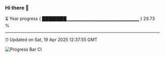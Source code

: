### Hi there 👋

⏳ Year progress { ████████▁▁▁▁▁▁▁▁▁▁▁▁▁▁▁▁▁▁▁▁▁▁ } 29.73 %

---

⏰ Updated on Sat, 19 Apr 2025 12:37:55 GMT

![Progress Bar CI](https://github.com/liununu/liununu/workflows/Progress%20Bar%20CI/badge.svg)
